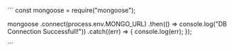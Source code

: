 ´´´
const mongoose = require("mongoose");

mongoose
  .connect(process.env.MONGO_URL)
  .then(() => console.log("DB Connection Successfull!"))
  .catch((err) => {
    console.log(err);
  });
  
´´´
  
